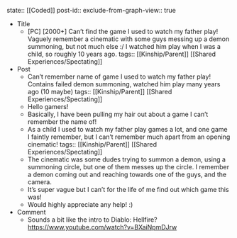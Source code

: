 state:: [[Coded]]
post-id::
exclude-from-graph-view:: true

- Title
  - [PC] [2000+] Can’t find the game I used to watch my father play! Vaguely remember a cinematic with some guys messing up a demon summoning, but not much else :/ I watched him play when I was a child, so roughly 10 years ago.
    tags:: [[Kinship/Parent]] [[Shared Experiences/Spectating]]
- Post
  - Can’t remember name of game I used to watch my father play! Contains failed demon summoning, watched him play many years ago (10 maybe)
    tags:: [[Kinship/Parent]] [[Shared Experiences/Spectating]]
  - Hello gamers!
  - Basically, I have been pulling my hair out about a game I can’t remember the name of!
  - As a child I used to watch my father play games a lot, and one game I faintly remember, but I can’t remember much apart from an opening cinematic!
    tags:: [[Kinship/Parent]] [[Shared Experiences/Spectating]]
  - The cinematic was some dudes trying to summon a demon, using a summoning circle, but one of them messes up the circle. I remember a demon coming out and reaching towards one of the guys, and the camera.
  - It’s super vague but I can’t for the life of me find out which game this was!
  - Would highly appreciate any help! :)
- Comment
  - Sounds a bit like the intro to Diablo: Hellfire? https://www.youtube.com/watch?v=BXaiNpmDJrw
